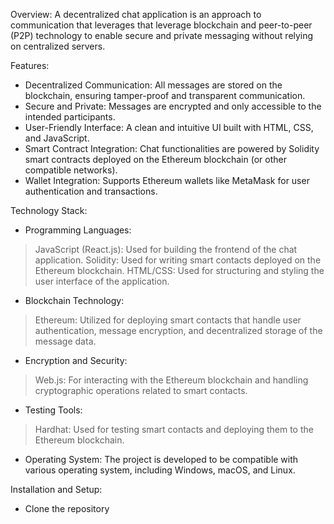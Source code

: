Overview:
A decentralized chat application is an approach to communication that leverages that leverage blockchain and peer-to-peer (P2P) technology to enable secure and private messaging without relying on centralized servers.

Features:
- Decentralized Communication: All messages are stored on the blockchain, ensuring tamper-proof and transparent communication.
- Secure and Private: Messages are encrypted and only accessible to the intended participants.
- User-Friendly Interface: A clean and intuitive UI built with HTML, CSS, and JavaScript.
- Smart Contract Integration: Chat functionalities are powered by Solidity smart contracts deployed on the Ethereum blockchain (or other compatible networks).
- Wallet Integration: Supports Ethereum wallets like MetaMask for user authentication and transactions.

Technology Stack:

- Programming Languages:
> JavaScript (React.js): Used for building the frontend of the chat application.
> Solidity: Used for writing smart contacts deployed on the Ethereum blockchain.
> HTML/CSS: Used for structuring and styling the user interface of the application.

- Blockchain Technology:
 > Ethereum: Utilized for deploying smart contacts that handle user authentication, message encryption, and decentralized storage of the message data.

- Encryption and Security:
> Web.js: For interacting with the Ethereum blockchain and handling cryptographic operations related to smart contacts.

- Testing Tools:
> Hardhat: Used for testing smart contacts and deploying them to the Ethereum blockchain.

- Operating System:
The project is developed to be compatible with various operating system, including Windows, macOS, and Linux.

Installation and Setup:
- Clone the repository

  
